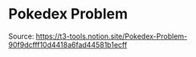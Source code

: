 # Pokedex Problem

Source: https://t3-tools.notion.site/Pokedex-Problem-90f9dcfff10d4418a6fad44581b1ecff
